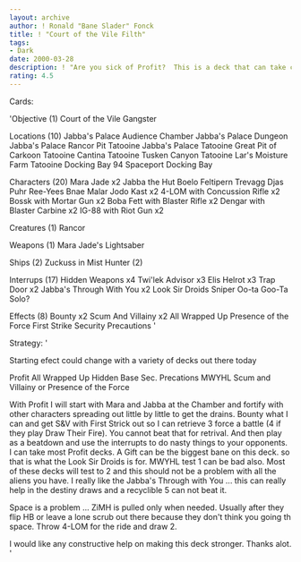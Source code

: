 ```yaml
---
layout: archive
author: ! Ronald "Bane Slader" Fonck
title: ! "Court of the Vile Filth"
tags:
- Dark
date: 2000-03-28
description: ! "Are you sick of Profit?  This is a deck that can take care of that with force retrieval to boot."
rating: 4.5
---
```

Cards: 

'Objective (1)
Court of the Vile Gangster

Locations (10)
Jabba's Palace Audience Chamber
Jabba's Palace Dungeon
Jabba's Palace Rancor Pit
Tatooine Jabba's Palace
Tatooine Great Pit of Carkoon
Tatooine Cantina
Tatooine Tusken Canyon
Tatooine Lar's Moisture Farm
Tatooine Docking Bay 94
Spaceport Docking Bay

Characters (20)
Mara Jade x2
Jabba the Hut
Boelo
Feltipern Trevagg
Djas Puhr
Ree-Yees
Bnae Malar
Jodo Kast x2
4-LOM with Concussion Rifle x2
Bossk with Mortar Gun x2
Boba Fett with Blaster Rifle x2
Dengar with Blaster Carbine x2
IG-88 with Riot Gun x2

Creatures (1)
Rancor

Weapons (1)
Mara Jade's Lightsaber

Ships (2)
Zuckuss in Mist Hunter (2)

Interrups (17)
Hidden Weapons x4
Twi'lek Advisor x3
Elis Helrot x3
Trap Door x2
Jabba's Through With You x2
Look Sir Droids
Sniper
Oo-ta Goo-Ta Solo?

Effects (8)
Bounty x2
Scum And Villainy x2
All Wrapped Up
Presence of the Force
First Strike
Security Precautions '

Strategy: '

Starting efect could change with a variety of decks out there today

Profit All Wrapped Up
Hidden Base Sec. Precations
MWYHL Scum and Villainy or Presence of the Force

With Profit I will start with Mara and Jabba at the Chamber and fortify with other characters spreading out little by little to get the drains.  Bounty what I can and get S&V with First Strick out so I can retrieve 3 force a battle (4 if they play Draw Their Fire).  You cannot beat that for retrival.  And then play as a beatdown and use the interrupts to do nasty things to your opponents.  I can take most Profit decks.  A Gift can be the biggest bane on this deck.  so that is what the Look Sir Droids is for.  MWYHL test 1 can be bad also.  Most of these decks will test to 2 and this should not be a problem with all the aliens you have.  I really like the Jabba's Through with You ... this can really help in the destiny draws and a recyclible 5 can not beat it.

Space is a problem ... ZiMH is pulled only when needed.  Usually after they flip HB or leave a lone scrub out there because they don't think you going th space.  Throw 4-LOM for the ride and draw 2.

I would like any constructive help on making this deck stronger.  Thanks alot. '
